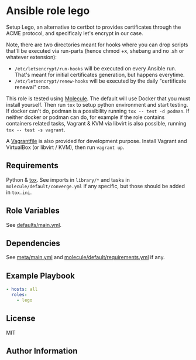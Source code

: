 # Ansible role lego

Setup Lego, an alternative to certbot to provides certificates through the ACME protocol, and specificaly let's encrypt in our case.

Note, there are two directories meant for hooks where you can drop scripts that'll be executed via run-parts (hence chmod +x, shebang and no .sh or whatever extension):

- `/etc/letsencrypt/run-hooks` will be executed on every Ansible run. That's meant for initial certificates generation, but happens everytime.
- `/etc/letsencrypt/renew-hooks` will be executed by the daily "certificate renewal" cron.

This role is tested using [Molecule](https://molecule.readthedocs.io/). The default will use Docker that you must install yourself. Then run `tox` to setup python environment and start testing. If docker can't do, podman is a possibility running `tox -- test -d podman`. If neither docker or podman can do, for example if the role contains containers related tasks, Vagrant & KVM via libvirt is also possible, running `tox -- test -s vagrant`.

A [Vagrantfile](https://www.vagrantup.com/) is also provided for development purpose. Install Vagrant and VirtualBox (or libvirt / KVM), then run `vagrant up`.

## Requirements

Python & [tox](https://tox.readthedocs.io). See imports in `library/*` and tasks in `molecule/default/converge.yml` if any specific, but those should be added in `tox.ini`.

## Role Variables

See [defaults/main.yml](defaults/main.yml).

## Dependencies

See [meta/main.yml](meta/main.yml) and [molecule/default/requirements.yml](molecule/default/requirements.yml) if any.

## Example Playbook

```yaml
- hosts: all
  roles:
    - lego
```

## License

MIT

## Author Information
